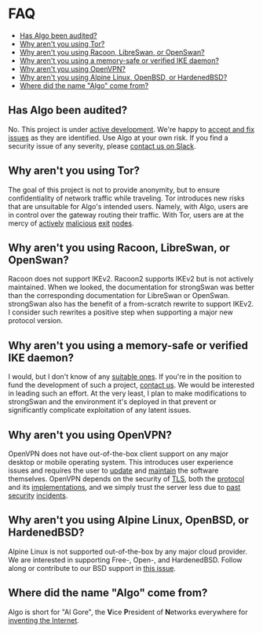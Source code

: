 # FAQ

* [Has Algo been audited?](#has-algo-been-audited)
* [Why aren't you using Tor?](#why-arent-you-using-tor)
* [Why aren't you using Racoon, LibreSwan, or OpenSwan?](#why-arent-you-using-racoon-libreswan-or-openswan)
* [Why aren't you using a memory-safe or verified IKE daemon?](#why-arent-you-using-a-memory-safe-or-verified-ike-daemon)
* [Why aren't you using OpenVPN?](#why-arent-you-using-openvpn)
* [Why aren't you using Alpine Linux, OpenBSD, or HardenedBSD?](#why-arent-you-using-alpine-linux-openbsd-or-hardenedbsd)
* [Where did the name "Algo" come from?](#where-did-the-name-algo-come-from)

## Has Algo been audited?

No. This project is under [active development](https://github.com/trailofbits/algo/projects/1). We're happy to [accept and fix issues](https://github.com/trailofbits/algo/issues) as they are identified. Use Algo at your own risk. If you find a security issue of any severity, please [contact us on Slack](https://empireslacking.herokuapp.com).

## Why aren't you using Tor?

The goal of this project is not to provide anonymity, but to ensure confidentiality of network traffic while traveling. Tor introduces new risks that are unsuitable for Algo's intended users. Namely, with Algo, users are in control over the gateway routing their traffic. With Tor, users are at the mercy of [actively](https://www.securityweek2016.tu-darmstadt.de/fileadmin/user_upload/Group_securityweek2016/pets2016/10_honions-sanatinia.pdf) [malicious](https://chloe.re/2015/06/20/a-month-with-badonions/) [exit](https://community.fireeye.com/people/archit.mehta/blog/2014/11/18/onionduke-apt-malware-distributed-via-malicious-tor-exit-node) [nodes](https://www.wired.com/2010/06/wikileaks-documents/).

## Why aren't you using Racoon, LibreSwan, or OpenSwan?

Racoon does not support IKEv2. Racoon2 supports IKEv2 but is not actively maintained. When we looked, the documentation for strongSwan was better than the corresponding documentation for LibreSwan or OpenSwan. strongSwan also has the benefit of a from-scratch rewrite to support IKEv2. I consider such rewrites a positive step when supporting a major new protocol version.

## Why aren't you using a memory-safe or verified IKE daemon?

I would, but I don't know of any [suitable ones](https://github.com/trailofbits/algo/issues/68). If you're in the position to fund the development of such a project, [contact us](mailto:info@trailofbits.com). We would be interested in leading such an effort. At the very least, I plan to make modifications to strongSwan and the environment it's deployed in that prevent or significantly complicate exploitation of any latent issues.

## Why aren't you using OpenVPN?

OpenVPN does not have out-of-the-box client support on any major desktop or mobile operating system. This introduces user experience issues and requires the user to [update](https://www.exploit-db.com/exploits/34037/) and [maintain](https://www.exploit-db.com/exploits/20485/) the software themselves. OpenVPN depends on the security of [TLS](https://tools.ietf.org/html/rfc7457), both the [protocol](http://arstechnica.com/security/2016/08/new-attack-can-pluck-secrets-from-1-of-https-traffic-affects-top-sites/) and its [implementations](http://arstechnica.com/security/2014/04/confirmed-nasty-heartbleed-bug-exposes-openvpn-private-keys-too/), and we simply trust the server less due to [past](https://sweet32.info/) [security](https://github.com/ValdikSS/openvpn-fix-dns-leak-plugin/blob/master/README.md) [incidents](https://www.exploit-db.com/exploits/34879/).

## Why aren't you using Alpine Linux, OpenBSD, or HardenedBSD?

Alpine Linux is not supported out-of-the-box by any major cloud provider. We are interested in supporting Free-, Open-, and HardenedBSD. Follow along or contribute to our BSD support in [this issue](https://github.com/trailofbits/algo/issues/35).

## Where did the name "Algo" come from?

Algo is short for "Al Gore", the **V**ice **P**resident of **N**etworks everywhere for [inventing the Internet](https://www.youtube.com/watch?v=BnFJ8cHAlco).
